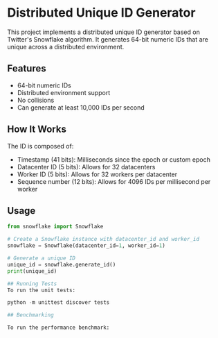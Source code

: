 # Distributed Unique ID Generator

This project implements a distributed unique ID generator based on Twitter's Snowflake algorithm. It generates 64-bit numeric IDs that are unique across a distributed environment.

## Features

- 64-bit numeric IDs
- Distributed environment support
- No collisions
- Can generate at least 10,000 IDs per second

## How It Works

The ID is composed of:

- Timestamp (41 bits): Milliseconds since the epoch or custom epoch
- Datacenter ID (5 bits): Allows for 32 datacenters
- Worker ID (5 bits): Allows for 32 workers per datacenter
- Sequence number (12 bits): Allows for 4096 IDs per millisecond per worker

## Usage

```python
from snowflake import Snowflake

# Create a Snowflake instance with datacenter_id and worker_id
snowflake = Snowflake(datacenter_id=1, worker_id=1)

# Generate a unique ID
unique_id = snowflake.generate_id()
print(unique_id)

## Running Tests
To run the unit tests:

python -m unittest discover tests

## Benchmarking

To run the performance benchmark:
